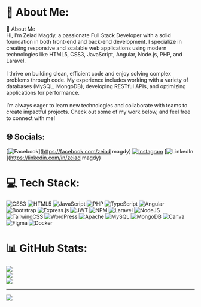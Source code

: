 # 💫 About Me:
👋 About Me<br>Hi, I’m Zeiad Magdy, a passionate Full Stack Developer with a solid foundation in both front-end and back-end development. I specialize in creating responsive and scalable web applications using modern technologies like HTML5, CSS3, JavaScript, Angular, Node.js, PHP, and Laravel.<br><br>I thrive on building clean, efficient code and enjoy solving complex problems through code. My experience includes working with a variety of databases (MySQL, MongoDB), developing RESTful APIs, and optimizing applications for performance.<br><br>I’m always eager to learn new technologies and collaborate with teams to create impactful projects. Check out some of my work below, and feel free to connect with me!


## 🌐 Socials:
[![Facebook](https://img.shields.io/badge/Facebook-%231877F2.svg?logo=Facebook&logoColor=white)](https://facebook.com/zeiad magdy) [![Instagram](https://img.shields.io/badge/Instagram-%23E4405F.svg?logo=Instagram&logoColor=white)](https://instagram.com/zzeiadmagdy) [![LinkedIn](https://img.shields.io/badge/LinkedIn-%230077B5.svg?logo=linkedin&logoColor=white)](https://linkedin.com/in/zeiad magdy) 

# 💻 Tech Stack:
![CSS3](https://img.shields.io/badge/css3-%231572B6.svg?style=for-the-badge&logo=css3&logoColor=white) ![HTML5](https://img.shields.io/badge/html5-%23E34F26.svg?style=for-the-badge&logo=html5&logoColor=white) ![JavaScript](https://img.shields.io/badge/javascript-%23323330.svg?style=for-the-badge&logo=javascript&logoColor=%23F7DF1E) ![PHP](https://img.shields.io/badge/php-%23777BB4.svg?style=for-the-badge&logo=php&logoColor=white) ![TypeScript](https://img.shields.io/badge/typescript-%23007ACC.svg?style=for-the-badge&logo=typescript&logoColor=white) ![Angular](https://img.shields.io/badge/angular-%23DD0031.svg?style=for-the-badge&logo=angular&logoColor=white) ![Bootstrap](https://img.shields.io/badge/bootstrap-%238511FA.svg?style=for-the-badge&logo=bootstrap&logoColor=white) ![Express.js](https://img.shields.io/badge/express.js-%23404d59.svg?style=for-the-badge&logo=express&logoColor=%2361DAFB) ![JWT](https://img.shields.io/badge/JWT-black?style=for-the-badge&logo=JSON%20web%20tokens) ![NPM](https://img.shields.io/badge/NPM-%23CB3837.svg?style=for-the-badge&logo=npm&logoColor=white) ![Laravel](https://img.shields.io/badge/laravel-%23FF2D20.svg?style=for-the-badge&logo=laravel&logoColor=white) ![NodeJS](https://img.shields.io/badge/node.js-6DA55F?style=for-the-badge&logo=node.js&logoColor=white) ![TailwindCSS](https://img.shields.io/badge/tailwindcss-%2338B2AC.svg?style=for-the-badge&logo=tailwind-css&logoColor=white) ![WordPress](https://img.shields.io/badge/WordPress-%23117AC9.svg?style=for-the-badge&logo=WordPress&logoColor=white) ![Apache](https://img.shields.io/badge/apache-%23D42029.svg?style=for-the-badge&logo=apache&logoColor=white) ![MySQL](https://img.shields.io/badge/mysql-4479A1.svg?style=for-the-badge&logo=mysql&logoColor=white) ![MongoDB](https://img.shields.io/badge/MongoDB-%234ea94b.svg?style=for-the-badge&logo=mongodb&logoColor=white) ![Canva](https://img.shields.io/badge/Canva-%2300C4CC.svg?style=for-the-badge&logo=Canva&logoColor=white) ![Figma](https://img.shields.io/badge/figma-%23F24E1E.svg?style=for-the-badge&logo=figma&logoColor=white) ![Docker](https://img.shields.io/badge/docker-%230db7ed.svg?style=for-the-badge&logo=docker&logoColor=white)
# 📊 GitHub Stats:
![](https://github-readme-stats.vercel.app/api?username=zeiadmagdy&theme=radical&hide_border=false&include_all_commits=true&count_private=true)<br/>
![](https://github-readme-streak-stats.herokuapp.com/?user=zeiadmagdy&theme=radical&hide_border=false)<br/>
![](https://github-readme-stats.vercel.app/api/top-langs/?username=zeiadmagdy&theme=radical&hide_border=false&include_all_commits=true&count_private=true&layout=compact)

---
[![](https://visitcount.itsvg.in/api?id=zeiadmagdy&icon=0&color=6)](https://visitcount.itsvg.in)

<!-- Proudly created with GPRM ( https://gprm.itsvg.in ) -->
